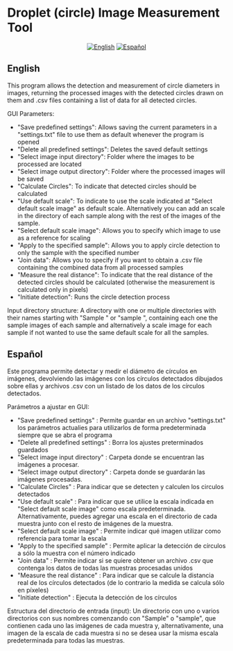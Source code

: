 <!-- filepath: /G:/droplet notebook/droplet-measure-microfluidics/README.md -->
# Droplet (circle) Image Measurement Tool  

<p align="center">
  <a href="#english"><img src="https://img.shields.io/badge/Language-English-blue" alt="English"></a>
  <a href="#español"><img src="https://img.shields.io/badge/Language-Español-red" alt="Español"></a>
</p>

## English
This program allows the detection and measurement of circle diameters in images, returning the processed images with the detected circles drawn on them and .csv files containing a list of data for all detected circles.

GUI Parameters:
- "Save predefined settings": Allows saving the current parameters in a "settings.txt" file to use them as default whenever the program is opened
- "Delete all predefined settings": Deletes the saved default settings
- "Select image input directory": Folder where the images to be processed are located
- "Select image output directory": Folder where the processed images will be saved
- "Calculate Circles": To indicate that detected circles should be calculated
- "Use default scale": To indicate to use the scale indicated at "Select default scale image" as default scale. Alternatively you can add an scale in the directory of each sample along with the rest of the images of the sample.
- "Select default scale image": Allows you to specify which image to use as a reference for scaling
- "Apply to the specified sample": Allows you to apply circle detection to only the sample with the specified number
- "Join data": Allows you to specify if you want to obtain a .csv file containing the combined data from all processed samples
- "Measure the real distance": To indicate that the real distance of the detected circles should be calculated (otherwise the measurement is calculated only in pixels)
- "Initiate detection": Runs the circle detection process  
  
Input directory structure: A directory with one or multiple directories with their names starting with "Sample " or "sample ", containing each one the sample images of each sample and alternatively a scale image for each sample if not wanted to use the same default scale for all the samples.  


## Español  
Este programa permite detectar y medir el diámetro de círculos en imágenes, devolviendo las imágenes con los círculos detectados dibujados sobre ellas y archivos .csv con un listado de los datos de los círculos detectados.

Parámetros a ajustar en GUI:
- "Save predefined settings" : Permite guardar en un archivo "settings.txt" los parámetros actualies para utilizarlos de forma predeterminada siempre que se abra el programa
- "Delete all predefined settings" : Borra los ajustes preterminados guardados
- "Select image input directory" : Carpeta donde se encuentran las imágenes a procesar.
- "Select image output directory" : Carpeta donde se guardarán las imágenes procesadas.
- "Calculate Circles" : Para indicar que se detecten y calculen los circulos detectados
- "Use default scale" : Para indicar que se utilice la escala indicada en "Select default scale image" como escala predeterminada. Alternativamente, puedes agregar una escala en el directorio de cada muestra junto con el resto de imágenes de la muestra. 
- "Select default scale image" : Permite indicar qué imagen utilizar como referencia para tomar la escala
- "Apply to the specified sample" : Permite aplicar la detección de círculos a sólo la muestra con el número indicado
- "Join data" : Permite indicar si se quiere obtener un archivo .csv que contenga los datos de todas las muestras procesadas unidos
- "Measure the real distance" : Para indicar que se calcule la distancia real de los círculos detectados (de lo contrario la medida se calcula sólo en píxeles)
- "Initiate detection" : Ejecuta la detección de los círculos  
  
Estructura del directorio de entrada (input): Un directorio con uno o varios directorios con sus nombres comenzando con "Sample" o "sample", que contienen cada uno las imágenes de cada muestra y, alternativamente, una imagen de la escala de cada muestra si no se desea usar la misma escala predeterminada para todas las muestras.